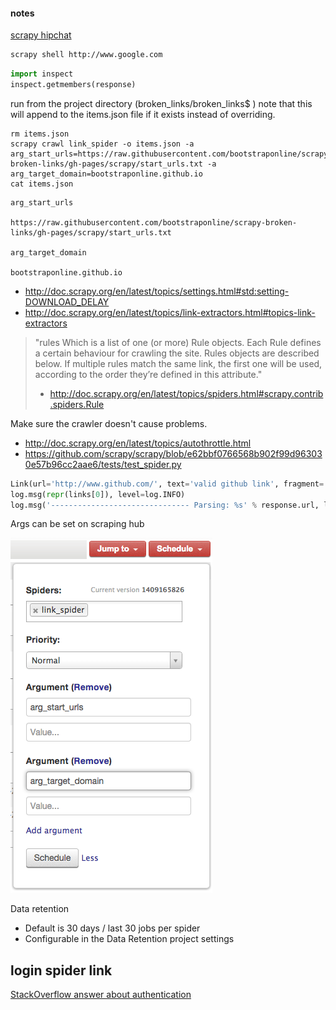#### notes

[scrapy hipchat](http://www.hipchat.com/gCvqSX8IC)

```bash
scrapy shell http://www.google.com
```

```python
import inspect
inspect.getmembers(response)
```

run from the project directory (broken_links/broken_links$ )
note that this will append to the items.json file if it exists instead of overriding.

```
rm items.json
scrapy crawl link_spider -o items.json -a arg_start_urls=https://raw.githubusercontent.com/bootstraponline/scrapy-broken-links/gh-pages/scrapy/start_urls.txt -a arg_target_domain=bootstraponline.github.io
cat items.json
```

```
arg_start_urls

https://raw.githubusercontent.com/bootstraponline/scrapy-broken-links/gh-pages/scrapy/start_urls.txt

arg_target_domain

bootstraponline.github.io

```

- http://doc.scrapy.org/en/latest/topics/settings.html#std:setting-DOWNLOAD_DELAY
- http://doc.scrapy.org/en/latest/topics/link-extractors.html#topics-link-extractors


> "rules
Which is a list of one (or more) Rule objects. Each Rule defines a certain behaviour for crawling the site. Rules objects are described below. If multiple rules match the same link, the first one will be used, according to the order they’re defined in this attribute."
>
> - http://doc.scrapy.org/en/latest/topics/spiders.html#scrapy.contrib.spiders.Rule
 

Make sure the crawler doesn't cause problems.

- http://doc.scrapy.org/en/latest/topics/autothrottle.html
- https://github.com/scrapy/scrapy/blob/e62bbf0766568b902f99d963030e57b96cc2aae6/tests/test_spider.py

```python
Link(url='http://www.github.com/', text='valid github link', fragment='', nofollow=False)
log.msg(repr(links[0]), level=log.INFO)
log.msg('------------------------------- Parsing: %s' % response.url, level=log.INFO)
```


Args can be set on scraping hub

![](args_on_scrapinghub.png)

Data retention

  - Default is 30 days / last 30 jobs per spider
  - Configurable in the Data Retention project settings


## login spider link

[StackOverflow answer about authentication](http://stackoverflow.com/a/22569515)

